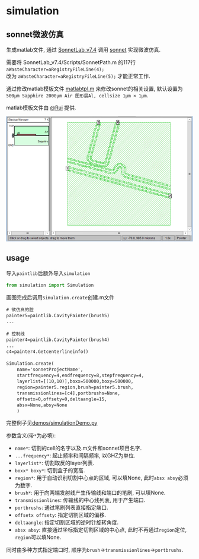 # simulation

## sonnet微波仿真

生成matlab文件, 通过 [SonnetLab_v7.4](http://www.sonnetsoftware.com/support/sonnet-suites/sonnetlab.html) 调用 [sonnet](http://www.sonnetsoftware.com/) 实现微波仿真.

需要将 SonnetLab_v7.4/Scripts/SonnetPath.m 的117行 `aWasteCharacter=aRegistryFileLine(4);`  
改为 `aWasteCharacter=aRegistryFileLine(5);` 才能正常工作.

通过修改matlab模板文件 [matlabtpl.m](https://github.com/zhaouv/sqc-painter/blob/master/matlabtpl.m) 来修改sonnet的相关设置, 默认设置为`500μm Sapphire 2000μm Air 图形层Al, cellsize 1μm × 1μm`.

matlab模板文件由 [@Rui](https://github.com/richardvancouver) 提供.

![](img_md/sonnetpic.png)

## usage

导入`paintlib`后额外导入`simulation`
```python
from simulation import Simulation
```

画图完成后调用`Simulation.create`创建.m文件
```
# 欲仿真的腔
painter5=paintlib.CavityPainter(brush5)
...

# 控制线
painter4=paintlib.CavityPainter(brush4)
...
c4=painter4.Getcenterlineinfo()

Simulation.create(
    name='sonnetProjectName',
    startfrequency=4,endfrequency=8,stepfrequency=4,
    layerlist=[(10,10)],boxx=500000,boxy=500000,
    region=painter5.region,brush=painter5.brush,
    transmissionlines=[c4],portbrushs=None,
    offsetx=0,offsety=0,deltaangle=15,
    absx=None,absy=None
    )
```

完整例子见[demos/simulationDemo.py](https://github.com/zhaouv/sqc-painter/blob/master/demos/simulationDemo.py)

参数含义(带`*`为必填):
+ `name*`: 切割的cell的名字以及.m文件和sonnet项目名字.
+ `...frequency*`: 起止频率和间隔频率, 以GHZ为单位.
+ `layerlist*`: 切割取反的layer列表.
+ `boxx* boxy*`: 切割盒子的宽高.
+ `region*`: 用于自动识别切割中心点的区域, 可以填None, 此时`absx absy`必须为数字.
+ `brush*`: 用于向两端发射线产生传输线和端口的笔刷, 可以填None.
+ `transmissionlines`: 传输线的中心线列表, 用于产生端口.
+ `portbrushs`: 通过笔刷列表直接指定端口.
+ `offsetx offsety`: 指定切割区域的偏移.
+ `deltaangle`: 指定切割区域的逆时针旋转角度.
+ `absx absy`: 直接通过坐标指定切割区域的中心点, 此时不再通过`region`定位, `region`可以填None.

同时由多种方式指定端口时, 顺序为`brush`->`transmissionlines`->`portbrushs`.